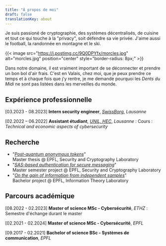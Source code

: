 ```yaml
---
title: "À propos de moi"
draft: false
translationKey: about
---
```


Je suis passioné de cryptographie, des systèmes décentralisés, de cuisine et tout ce qui touche à la "privacy", soit défendre sa vie privée. J'aime aussi le football, la randonnée en montagne et le ski.

{{< image src="https://i.postimg.cc/9Q0DPYfx/morcles.jpg" alt="morcles.jpg" position="center" style="border-radius: 8px;" >}}

Dans notre domaine, il est vraiment important de se déconnecter et prendre un bon bol d'air frais. C'est en Valais, chez moi, que je peux prendre ce temps et à chaque fois que j'y rentre, je me demande pourquoi les _Dents du Midi_ ne sont pas listées dans les merveilles du monde.

## Expérience professionnelle

[03.2023 - 08.2023] **Intern security engineer**, [*SwissBorg*](https://swissborg.com/), *Lausanne*

[02.2022 – 06.2022] **Assistant étudiant**, [*UNIL, HEC*](https://www.unil.ch/hec/home.html), *Lausanne*
: Cours : *Technical and economic aspects of cybersecurity*

## Recherche

- "[*Post-quantum anonymous tokens*](/files/pqat.pdf)"  
Master thesis @ EPFL, Security and Cryptography Laboratory
- "[*SAS-based authentication for secure messaging*](/files/sas-based-auth.pdf)"  
Master semester project @ EPFL, Security and Cryptography Laboratory
- "[*On the gain of information from independent samples*](/files/gain-of-info-from-indep-samples.pdf)"  
Bachelor project @ EPFL, Information Theory Laboratory

## Parcours académique

[08.2022 - 02.2023] **Master of science MSc - Cybersécurité**, *ETHZ*
: Semestre d'échange durant le master

[02.2021 - 02.2024] **Master of science MSc - Cybersécurité**, *EPFL*

[09.2017 - 02.2021] **Bachelor of science BSc - Systèmes de communication**, *EPFL*
